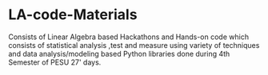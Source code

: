 # LA-code-Materials
Consists of Linear Algebra based Hackathons and Hands-on code which consists of statistical analysis ,test and measure using variety of techniques and data analysis/modeling based Python libraries done during 4th Semester of PESU 27' days.
